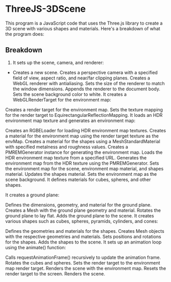 # ThreeJS-3DScene
This program is a JavaScript code that uses the Three.js library to create a 3D scene with various shapes and materials. 
Here's a breakdown of what the program does:

## Breakdown
1. It sets up the scene, camera, and renderer:
  * Creates a new scene.
Creates a perspective camera with a specified field of view, aspect ratio, and near/far clipping planes.
Creates a WebGL renderer with antialiasing.
Sets the size of the renderer to match the window dimensions.
Appends the renderer to the document body.
Sets the scene background color to white.
It creates a WebGLRenderTarget for the environment map:

Creates a render target for the environment map.
Sets the texture mapping for the render target to EquirectangularReflectionMapping.
It loads an HDR environment map texture and generates an environment map:

Creates an RGBELoader for loading HDR environment map textures.
Creates a material for the environment map using the render target texture as the envMap.
Creates a material for the shapes using a MeshStandardMaterial with specified metalness and roughness values.
Creates a PMREMGenerator instance for generating the environment map.
Loads the HDR environment map texture from a specified URL.
Generates the environment map from the HDR texture using the PMREMGenerator.
Sets the environment map for the scene, environment map material, and shapes material.
Updates the shapes material.
Sets the environment map as the scene background.
It defines materials for cubes, spheres, and other shapes.

It creates a ground plane:

Defines the dimensions, geometry, and material for the ground plane.
Creates a Mesh with the ground plane geometry and material.
Rotates the ground plane to lay flat.
Adds the ground plane to the scene.
It creates various shapes such as cubes, spheres, pyramids, cylinders, and cones:

Defines the geometries and materials for the shapes.
Creates Mesh objects with the respective geometries and materials.
Sets positions and rotations for the shapes.
Adds the shapes to the scene.
It sets up an animation loop using the animate() function:

Calls requestAnimationFrame() recursively to update the animation frame.
Rotates the cubes and spheres.
Sets the render target to the environment map render target.
Renders the scene with the environment map.
Resets the render target to the screen.
Renders the scene.
